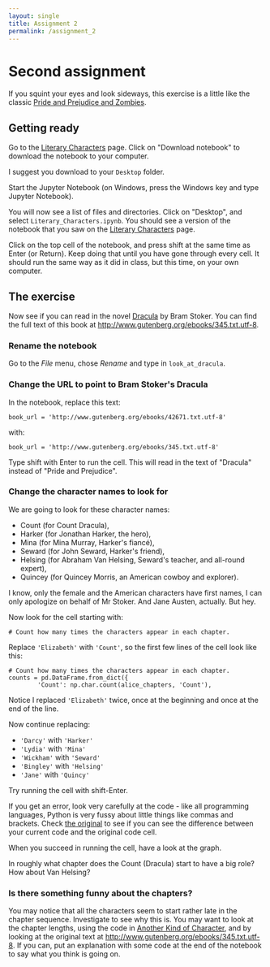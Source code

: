 ```yaml
---
layout: single
title: Assignment 2
permalink: /assignment_2
---
```


# Second assignment

If you squint your eyes and look sideways, this exercise is a little like the
classic [Pride and Prejudice and
Zombies](https://en.wikipedia.org/wiki/Pride_and_Prejudice_and_Zombies).

## Getting ready

Go to the [Literary Characters][litchar] page. Click
on "Download notebook" to download the notebook to your computer.

[litchar]: chapters/01/Literary_Characters
[anotherchar]: chapters/02/Another_Kind_Of_Character

I suggest you download to your `Desktop` folder.

Start the Jupyter Notebook (on Windows, press the Windows key and type
Jupyter Notebook).

You will now see a list of files and directories.  Click on "Desktop", and
select `Literary_Characters.ipynb`.  You should see a version of the notebook
that you saw on the [Literary Characters][litchar] page.

Click on the top cell of the notebook, and press shift at the same time as
Enter (or Return).  Keep doing that until you have gone through every cell.
It should run the same way as it did in class, but this time, on your own
computer.

## The exercise

Now see if you can read in the novel
[Dracula](https://en.wikipedia.org/wiki/Dracula) by Bram Stoker.  You can find
the full text of this book at <http://www.gutenberg.org/ebooks/345.txt.utf-8>.

### Rename the notebook

Go to the *File* menu, chose *Rename* and type in `look_at_dracula`.

### Change the URL to point to Bram Stoker's Dracula

In the notebook, replace this text:

```{python}
book_url = 'http://www.gutenberg.org/ebooks/42671.txt.utf-8'
```

with:

```{python}
book_url = 'http://www.gutenberg.org/ebooks/345.txt.utf-8'
```

Type shift with Enter to run the cell.  This will read in the text of
"Dracula" instead of "Pride and Prejudice".

### Change the character names to look for

We are going to look for these character names:

* Count (for Count Dracula),
* Harker (for Jonathan Harker, the hero),
* Mina (for Mina Murray, Harker's fiancé),
* Seward (for John Seward, Harker's friend),
* Helsing (for Abraham Van Helsing, Seward's teacher, and all-round expert),
* Quincey (for Quincey Morris, an American cowboy and explorer).

I know, only the female and the American characters have first names, I can
only apologize on behalf of Mr Stoker.  And Jane Austen, actually.  But hey.

Now look for the cell starting with:

```{python}
# Count how many times the characters appear in each chapter.
```

Replace `'Elizabeth'` with `'Count'`, so the first few lines of the cell look
like this:

```{python}
# Count how many times the characters appear in each chapter.
counts = pd.DataFrame.from_dict({
        'Count': np.char.count(alice_chapters, 'Count'),
```

Notice I replaced `'Elizabeth'` twice, once at the beginning and once at the
end of the line.

Now continue replacing:

* `'Darcy'` with `'Harker'`
* `'Lydia'` with `'Mina'`
* `'Wickham'` with `'Seward'`
* `'Bingley'` with `'Helsing'`
* `'Jane'` with `'Quincy'`

Try running the cell with shift-Enter.

If you get an error, look very carefully at the code - like all programming
languages, Python is very fussy about little things like commas and brackets.
Check [the original][litchar] to see if you can see the difference between
your current code and the original code cell.

When you succeed in running the cell, have a look at the graph.

In roughly what chapter does the Count (Dracula) start to have a big role?
How about Van Helsing?

### Is there something funny about the chapters?

You may notice that all the characters seem to start rather late in the
chapter sequence.  Investigate to see why this is.  You may want to look at
the chapter lengths, using the code in [Another Kind of
Character][anotherchar], and by looking at the original text at
<http://www.gutenberg.org/ebooks/345.txt.utf-8>.  If you can, put an
explanation with some code at the end of the notebook to say what you think is
going on.
